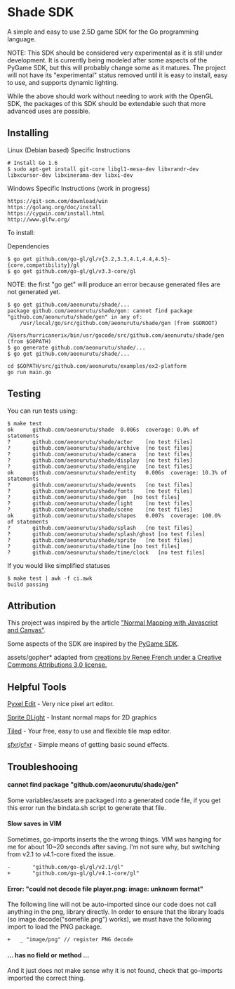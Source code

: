 Shade SDK
=========

A simple and easy to use 2.5D game SDK for the Go programming language.

NOTE: This SDK should be considered very experimental as it is still under development.  It is currently being modeled after some aspects of the PyGame SDK, but this will probably change some as it matures.  The project will not have its "experimental" status removed until it is easy to install, easy to use, and supports dynamic lighting.

While the above should work without needing to work with the OpenGL SDK, the packages of this SDK should be extendable such that more advanced uses are possible.

Installing
----------

Linux (Debian based) Specific Instructions
```
# Install Go 1.6
$ sudo apt-get install git-core libgl1-mesa-dev libxrandr-dev libxcursor-dev libxinerama-dev libxi-dev
```

Windows Specific Instructions (work in progress)
```
https://git-scm.com/download/win
https://golang.org/doc/install
https://cygwin.com/install.html
http://www.glfw.org/
```

To install:

Dependencies

```
$ go get github.com/go-gl/gl/v{3.2,3.3,4.1,4.4,4.5}-{core,compatibility}/gl
$ go get github.com/go-gl/gl/v3.3-core/gl
```

NOTE: the first "go get" will produce an error because generated files are not generated yet.

```
$ go get github.com/aeonurutu/shade/...
package github.com/aeonurutu/shade/gen: cannot find package "github.com/aeonurutu/shade/gen" in any of:
	/usr/local/go/src/github.com/aeonurutu/shade/gen (from $GOROOT)
	/Users/hurricanerix/bin/usr/gocode/src/github.com/aeonurutu/shade/gen (from $GOPATH)
$ go generate github.com/aeonurutu/shade/...
$ go get github.com/aeonurutu/shade/...
```

```
cd $GOPATH/src/github.com/aeonurutu/examples/ex2-platform
go run main.go
```

Testing
-------

You can run tests using:

```
$ make test
ok  	github.com/aeonurutu/shade	0.006s	coverage: 0.0% of statements
?   	github.com/aeonurutu/shade/actor	[no test files]
?   	github.com/aeonurutu/shade/archive	[no test files]
?   	github.com/aeonurutu/shade/camera	[no test files]
?   	github.com/aeonurutu/shade/display	[no test files]
?   	github.com/aeonurutu/shade/engine	[no test files]
ok  	github.com/aeonurutu/shade/entity	0.006s	coverage: 10.3% of statements
?   	github.com/aeonurutu/shade/events	[no test files]
?   	github.com/aeonurutu/shade/fonts	[no test files]
?   	github.com/aeonurutu/shade/gen	[no test files]
?   	github.com/aeonurutu/shade/light	[no test files]
?   	github.com/aeonurutu/shade/scene	[no test files]
ok  	github.com/aeonurutu/shade/shapes	0.007s	coverage: 100.0% of statements
?   	github.com/aeonurutu/shade/splash	[no test files]
?   	github.com/aeonurutu/shade/splash/ghost	[no test files]
?   	github.com/aeonurutu/shade/sprite	[no test files]
?   	github.com/aeonurutu/shade/time	[no test files]
?   	github.com/aeonurutu/shade/time/clock	[no test files]
```

If you would like simplified statuses

```
$ make test | awk -f ci.awk
build passing
```

Attribution
-----------

This project was inspired by the article ["Normal Mapping with Javascript and Canvas"](https://29a.ch/2010/3/24/normal-mapping-with-javascript-and-canvas-tag).

Some aspects of the SDK are inspired by the [PyGame SDK](http://www.pygame.org/).

assets/gopher* adapted from [creations by Renee French under a Creative Commons Attributions 3.0 license.](https://golang.org/doc/gopher/)

Helpful Tools
-------------

[Pyxel Edit](http://pyxeledit.com/) - Very nice pixel art editor.

[Sprite DLight](https://www.kickstarter.com/projects/2dee/sprite-dlight-instant-normal-maps-for-2d-graphics) - Instant normal maps for 2D graphics

[Tiled](http://www.mapeditor.org/) - Your free, easy to use and flexible tile map editor.

[sfxr](http://www.drpetter.se/project_sfxr.html)/[cfxr](http://thirdcog.eu/apps/cfxr) - Simple means of getting basic sound effects.


Troubleshooing
--------------

#### cannot find package "github.com/aeonurutu/shade/gen"

Some variables/assets are packaged into a generated code file, if you get this error run the bindata.sh script to generate that file.

#### Slow saves in VIM

Sometimes, go-imports inserts the the wrong things.  VIM was hanging for me for about 10~20 seconds after saving.  I'm not sure why, but switching from v2.1 to v4.1-core fixed the issue.

```
-       "github.com/go-gl/gl/v2.1/gl"
+       "github.com/go-gl/gl/v4.1-core/gl"
```

#### Error: "could not decode file player.png: image: unknown format"

The following line will not be auto-imported since our code does not call anything in the png, library directly.  In order to ensure that the library loads (so image.decode("somefile.png") works), we must have the following import to load the PNG package.

```
+	_ "image/png" // register PNG decode
```

#### ... has no field or method ...

And it just does not make sense why it is not found, check that go-imports imported the correct thing.

